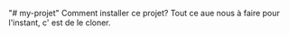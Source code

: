 "# my-projet" 
Comment installer ce projet?
Tout ce aue nous à faire pour l'instant, c' est de le cloner.